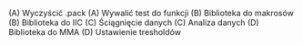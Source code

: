(A) Wyczyścić .pack
(A) Wywalić test do funkcji
(B) Biblioteka do makrosów
(B) Biblioteka do IIC
(C) Ściągnięcie danych 
(C) Analiza danych
(D) Biblioteka do MMA
(D) Ustawienie tresholdów 